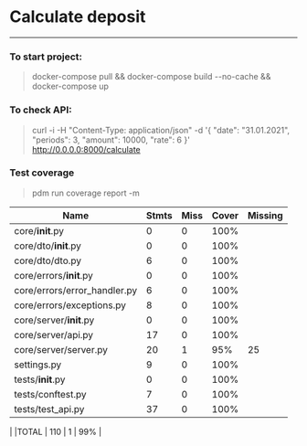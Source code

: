# Calculate deposit 

***  

### To start project:
> docker-compose pull && docker-compose build --no-cache && docker-compose up

### To check API:
> curl -i -H "Content-Type: application/json" -d '{ "date": "31.01.2021", "periods": 3, "amount": 10000, "rate": 6 }' http://0.0.0.0:8000/calculate

### Test coverage
> pdm run coverage report -m

|Name                           |Stmts  | Miss | Cover  | Missing|
|-------------------------------|-------|------|--------|------- |
|core/__init__.py               |    0  |    0 |  100%  |        |
|core/dto/__init__.py           |   0   |   0  | 100%   |        |
|core/dto/dto.py                |    6  |   0  | 100%   |        |
|core/errors/__init__.py        |    0  |   0  | 100%   |        |
|core/errors/error_handler.py   |    6  |   0  | 100%   |        |
|core/errors/exceptions.py      |    8  |   0  | 100%   |        |
|core/server/__init__.py        |    0  |   0  | 100%   |        |
|core/server/api.py             |   17  |   0  | 100%   |        |
|core/server/server.py          |   20  |   1  |  95%   |25      |
|settings.py                    |    9  |   0  | 100%   |        |
|tests/__init__.py              |    0  |   0  | 100%   |        |
|tests/conftest.py              |    7  |   0  | 100%   |        |
|tests/test_api.py              |   37  |   0  | 100%   |        |
| 
|TOTAL |                           110   |   1   | 99%   |

